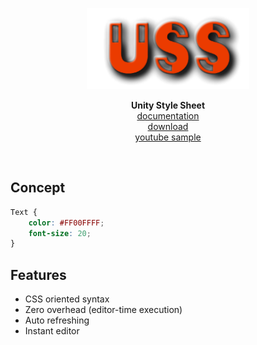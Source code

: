 <p align="center">
  <img src="uss.png" width="260px" />
</p>
<p align="center">
<b>Unity Style Sheet</b><br>
  <a href="http://uss.readthedocs.io/en/latest/index.html">documentation</a><br>
  <a href="https://github.com/pjc0247/uss/releases">download</a><br>
  <a href="https://www.youtube.com/watch?v=D4oIQ_3KjwA">youtube sample</a>
</p>
<br>

Concept
----
```css
Text {
    color: #FF00FFFF;
    font-size: 20;
}
```

Features
----
* CSS oriented syntax
* Zero overhead (editor-time execution)
* Auto refreshing
* Instant editor
